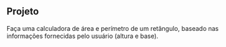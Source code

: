 ## Projeto

Faça uma calculadora de área e perímetro de um retângulo, baseado nas informações fornecidas pelo usuário (altura e base).
